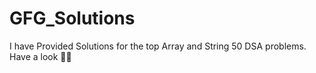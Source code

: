 # GFG_Solutions

I have Provided Solutions for the top Array and String 50 DSA problems.
Have a look 🫣🫣

